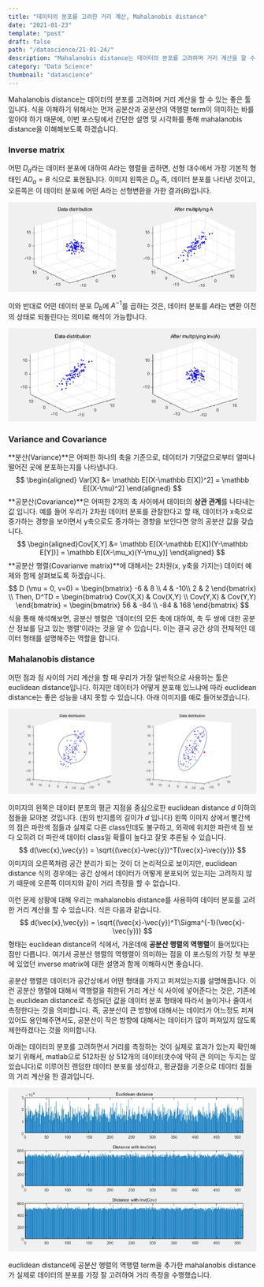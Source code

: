 ```yaml
---
title: "데이터의 분포를 고려한 거리 계산, Mahalanobis distance"
date: "2021-01-23"
template: "post"
draft: false
path: "/datascience/21-01-24/"
description: "Mahalanobis distance는 데이터의 분포를 고려하며 거리 계산을 할 수 있는 좋은 툴입니다. 식을 이해하기 위해서는 먼저 공분산과 공분산의 역행렬 term이 의미하는 바를 알아야 하기 때문에, 이번 포스팅에서 간단한 설명 및 시각화를 통해 mahalanobis distance을 이해해보도록 하겠습니다."
category: "Data Science"
thumbnail: "datascience"
---
```


Mahalanobis distance는 데이터의 분포를 고려하며 거리 계산을 할 수 있는 좋은 툴입니다. 식을 이해하기 위해서는 먼저 공분산과 공분산의 역행렬 term이 의미하는 바를 알아야 하기 때문에, 이번 포스팅에서 간단한 설명 및 시각화를 통해 mahalanobis distance을 이해해보도록 하겠습니다. 

### Inverse matrix

어떤 $D_a$라는 데이터 분포에 대하여 $A$라는 행렬을 곱하면, 선형 대수에서 가장 기본적 형태인 $AD_a = B$ 식으로 표현됩니다. 이미지 왼쪽은 $D_a$ 즉, 데이터 분포를 나타낸 것이고, 오른쪽은 이 데이터 분포에 어떤 $A$라는 선형변환을 가한 결과($B$)입니다.

![img](../img/21-01-23-1.jpg)

이와 반대로 어떤 데이터 분포 $D_b$에 $A^{-1}$를 곱하는 것은, 데이터 분포를 $A$라는 변환 이전의 상태로 되돌린다는 의미로 해석이 가능합니다.

![img](../img/21-01-23-2.jpg)

### Variance and Covariance 

**분산(Variance)**은 어떠한 하나의 축을 기준으로, 데이터가 기댓값으로부터 얼마나 떨어진 곳에 분포하는지를 나타냅니다.
$$
\begin{aligned}
Var[X] 
&= \mathbb E[(X-\mathbb E[X])^2] = \mathbb E[(X-\mu)^2]
\end{aligned}
$$
**공분산(Covariance)**은 어떠한 2개의 축 사이에서 데이터의 **상관 관계**를 나타내는 값 입니다. 예를 들어 우리가 2차원 데이터 분포를 관찰한다고 할 때, 데이터가 x축으로 증가하는 경향을 보이면서 y축으로도 증가하는 경향을 보인다면 양의 공분산 값을 갖습니다.
$$
\begin{aligned}Cov[X,Y] &= \mathbb E[(X-\mathbb E[X])(Y-\mathbb E[Y])] = \mathbb E[(X-\mu_x)(Y-\mu_y)] \end{aligned}
$$
**공분산 행렬(Covarianve matrix)**에 대해서는 2차원(x, y축을 가지는) 데이터 예제와 함께 살펴보도록 하겠습니다.
$$
D (\mu = 0, v=0) = \begin{bmatrix}
-6 & 8 \\
4 & -10\\
2 & 2
\end{bmatrix} \\
Then, D^TD = \begin{bmatrix}
Cov(X,X) & Cov(X,Y) \\
Cov(Y,X) & Cov(Y,Y)
\end{bmatrix}
= \begin{bmatrix}
56 & -84 \\
-84 & 168
\end{bmatrix}
$$
식을 통해 해석해보면, 공분산 행렬은 '데이터의 모든 축에 대하여, 축 두 쌍에 대한 공분산 정보를 담고 있는 행렬'이라는 것을 알 수 있습니다. 이는 결국 공간 상의 전체적인 데이터 형태를 설명해주는 역할을 합니다.

### Mahalanobis distance

어떤 점과 점 사이의 거리 계산을 할 때 우리가 가장 일반적으로 사용하는 툴은 euclidean distance입니다. 하지만 데이터가 어떻게 분포해 있느냐에 따라 euclidean distance는 좋은 성능을 내지 못할 수 있습니다. 아래 이미지를 예로 들어보겠습니다.

![img](../img/21-01-23-3.png)

이미지의 왼쪽은 데이터 분포의 평균 지점을 중심으로한 euclidean distance $d$ 이하의 점들을 모아본 것입니다. (원의 반지름의 길이가 $d$ 입니다) 왼쪽 이미지 상에서 빨간색의 점은 파란색 점들과 실제로 다른 class인데도 불구하고, 외곽에 위치한 파란색 점 보다 오히려 더 파란색 데이터 class일 확률이 높다고 잘못 추론될 수 있습니다.
$$
d(\vec{x},\vec{y}) = \sqrt{(\vec{x}-\vec{y})^T(\vec{x}-\vec{y})}
$$
이미지의 오른쪽처럼 공간 분리가 되는 것이 더 논리적으로 보이지만, euclidean distance 식의 경우에는 공간 상에서 데이터가 어떻게 분포되어 있는지는 고려하지 않기 때문에 오른쪽 이미지와 같이 거리 측정을 할 수 없습니다. 

이런 문제 상황에 대해 우리는 mahalanobis distance를 사용하여 데이터 분포를 고려한 거리 계산을 할 수 있습니다. 식은 다음과 같습니다.
$$
d(\vec{x},\vec{y}) = \sqrt{(\vec{x}-\vec{y})^T\Sigma^{-1}(\vec{x}-\vec{y})}
$$
형태는 euclidean distance의 식에서, 가운데에 **공분산 행렬의 역행렬**이 들어있다는 점만 다릅니다. 여기서 공분산 행렬의 역행렬이 의미하는 점을 이 포스팅의 가장 첫 부분에 있었던 inverse matrix에 대한 설명과 함께 이해하시면 좋습니다.

공분산 행렬은 데이터가 공간상에서 어떤 형태를 가지고 퍼져있는지를 설명해줍니다. 이런 공분산 행렬에 대해서 역행렬을 취한뒤 거리 계산 식 사이에 넣어준다는 것은, 기존에는 euclidean distance로 측정되던 값을 데이터 분포 형태에 따라서 늘이거나 줄여서 측정한다는 것을 의미합니다. 즉, 공분산이 큰 방향에 대해서는 데이터가 어느정도 퍼져있어도 용인해주면서도, 공분산이 작은 방향에 대해서는 데이터가 많이 퍼져있지 않도록 제한하겠다는 것을 의미합니다.

아래는 데이터의 분포를 고려하면서 거리를 측정하는 것이 실제로 효과가 있는지 확인해보기 위해서, matlab으로 512차원 상 512개의 데이터(갯수에 딱히 큰 의미는 두지는 않았습니다)로 이루어진 랜덤한 데이터 분포를 생성하고, 평균점을 기준으로 데이터 점들의 거리 계산을 한 결과입니다. 

![img](../img/21-01-23-4.jpg)

euclidean distance에 공분산 행렬의 역행렬 term을 추가한 mahalanobis distance가 실제로 데이터의 분포를 가장 잘 고려하여 거리 측정을 수행했습니다. 